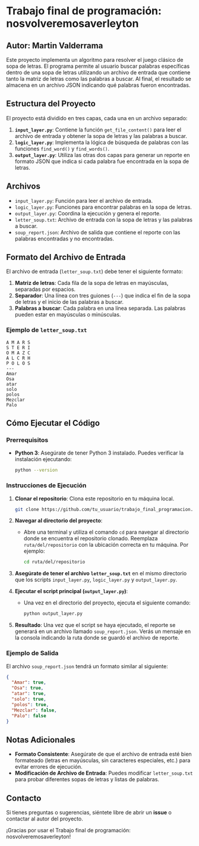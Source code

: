 # Trabajo final de programación: nosvolveremosaverleyton

## Autor: Martin Valderrama

Este proyecto implementa un algoritmo para resolver el juego clásico de sopa de letras. El programa permite al usuario buscar palabras específicas dentro de una sopa de letras utilizando un archivo de entrada que contiene tanto la matriz de letras como las palabras a buscar. Al final, el resultado se almacena en un archivo JSON indicando qué palabras fueron encontradas.

## Estructura del Proyecto
El proyecto está dividido en tres capas, cada una en un archivo separado:

1. **`input_layer.py`**: Contiene la función `get_file_content()` para leer el archivo de entrada y obtener la sopa de letras y las palabras a buscar.
2. **`logic_layer.py`**: Implementa la lógica de búsqueda de palabras con las funciones `find_word()` y `find_words()`.
3. **`output_layer.py`**: Utiliza las otras dos capas para generar un reporte en formato JSON que indica si cada palabra fue encontrada en la sopa de letras.

## Archivos
- `input_layer.py`: Función para leer el archivo de entrada.
- `logic_layer.py`: Funciones para encontrar palabras en la sopa de letras.
- `output_layer.py`: Coordina la ejecución y genera el reporte.
- `letter_soup.txt`: Archivo de entrada con la sopa de letras y las palabras a buscar.
- `soup_report.json`: Archivo de salida que contiene el reporte con las palabras encontradas y no encontradas.

## Formato del Archivo de Entrada
El archivo de entrada (`letter_soup.txt`) debe tener el siguiente formato:
1. **Matriz de letras**: Cada fila de la sopa de letras en mayúsculas, separadas por espacios.
2. **Separador**: Una línea con tres guiones (`---`) que indica el fin de la sopa de letras y el inicio de las palabras a buscar.
3. **Palabras a buscar**: Cada palabra en una línea separada. Las palabras pueden estar en mayúsculas o minúsculas.

### Ejemplo de `letter_soup.txt`
```
A M A R S
S T E R I
O M A Z C
A L C R H
P O L O S
---
Amar
Osa
atar
solo
polos
Mezclar
Palo
```

## Cómo Ejecutar el Código

### Prerrequisitos
- **Python 3**: Asegúrate de tener Python 3 instalado. Puedes verificar la instalación ejecutando:
  ```sh
  python --version
  ```

### Instrucciones de Ejecución
1. **Clonar el repositorio**: Clona este repositorio en tu máquina local.
   ```sh
   git clone https://github.com/tu_usuario/trabajo_final_programacion.git
   ```

2. **Navegar al directorio del proyecto**:
   - Abre una terminal y utiliza el comando `cd` para navegar al directorio donde se encuentra el repositorio clonado. Reemplaza `ruta/del/repositorio` con la ubicación correcta en tu máquina. Por ejemplo:
     ```sh
     cd ruta/del/repositorio
     ```

3. **Asegúrate de tener el archivo `letter_soup.txt`** en el mismo directorio que los scripts `input_layer.py`, `logic_layer.py` y `output_layer.py`.

4. **Ejecutar el script principal (`output_layer.py`)**:
   - Una vez en el directorio del proyecto, ejecuta el siguiente comando:
     ```sh
     python output_layer.py
     ```

5. **Resultado**: Una vez que el script se haya ejecutado, el reporte se generará en un archivo llamado `soup_report.json`. Verás un mensaje en la consola indicando la ruta donde se guardó el archivo de reporte.

### Ejemplo de Salida
El archivo `soup_report.json` tendrá un formato similar al siguiente:
```json
{
  "Amar": true,
  "Osa": true,
  "atar": true,
  "solo": true,
  "polos": true,
  "Mezclar": false,
  "Palo": false
}
```

## Notas Adicionales
- **Formato Consistente**: Asegúrate de que el archivo de entrada esté bien formateado (letras en mayúsculas, sin caracteres especiales, etc.) para evitar errores de ejecución.
- **Modificación de Archivo de Entrada**: Puedes modificar `letter_soup.txt` para probar diferentes sopas de letras y listas de palabras.

## Contacto
Si tienes preguntas o sugerencias, siéntete libre de abrir un **issue** o contactar al autor del proyecto.

¡Gracias por usar el Trabajo final de programación: nosvolveremosaverleyton!
